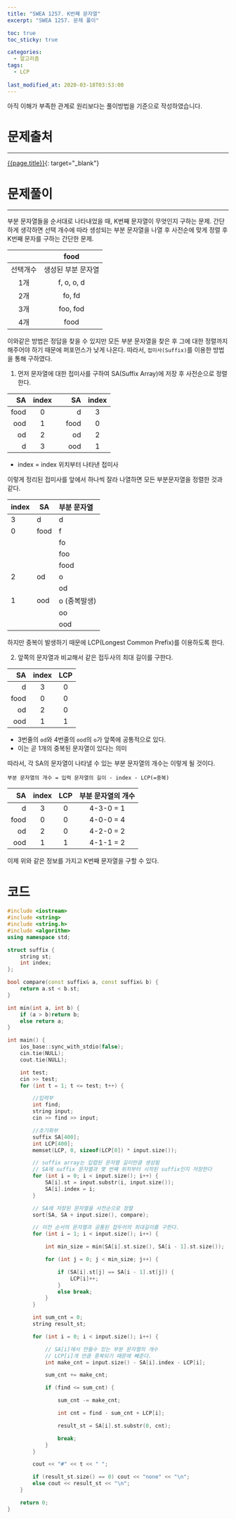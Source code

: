 ```yaml
---
title: "SWEA 1257. K번째 문자열"
excerpt: "SWEA 1257. 문제 풀이"

toc: true
toc_sticky: true

categories:
  - 알고리즘
tags:
  - LCP
  
last_modified_at: 2020-03-18T03:53:00
---
```


아직 이해가 부족한 관계로 원리보다는 풀이방법을 기준으로 작성하였습니다.

# 문제출처
---
[{{page.title}}](https://swexpertacademy.com/main/code/problem/problemDetail.do?contestProbId=AV18KWf6ItECFAZN&categoryId=AV18KWf6ItECFAZN&categoryType=CODE "바로가기"){: target="_blank"}




# 문제풀이
---
부분 문자열들을 순서대로 나타내었을 때, K번째 문자열이 무엇인지 구하는 문제. 간단하게 생각하면 선택 개수에 따라 생성되는 부분 문자열을 나열 후 사전순에 맞게 정렬 후 K번째 문자를 구하는 간단한 문제.

||food|
|:-:|:-:|
|선택개수|생성된 부분 문자열|
|1개|f, o, o, d|
|2개|fo, fd|
|3개|foo, fod|
|4개|food|

이와같은 방법은 정답을 찾을 수 있지만 모든 부분 문자열을 찾은 후 그에 대한 정렬까지 해주어야 하기 때문에 퍼포먼스가 낮게 나온다. 따라서, `접미사(Suffix)`를 이용한 방법을 통해 구하였다.

1. 먼저 문자열에 대한 접미사를 구하여 SA(Suffix Array)에 저장 후 사전순으로 정렬한다.

|SA|index||SA|index|
|--:|:-:|-|-:|:-:|
|food|0||d|3|
|ood|1||food|0|
|od|2||od|2|
|d|3||ood|1|

- index = index 위치부터 나타낸 접미사

이렇게 정리된 접미사를 앞에서 하나씩 잘라 나열하면 모든 부분문자열을 정렬한 것과 같다.

|index|SA|부분 문자열|
|-|-|:-|
|3|d|d|
|0|food|f|
|||fo|
|||foo|
|||food|
|2|od|o|
|||od|
|1|ood|o (중복발생)|
|||oo|
|||ood|

하지만 중복이 발생하기 때문에 LCP(Longest Common Prefix)를 이용하도록 한다.

2. 앞쪽의 문자열과 비교해서 같은 접두사의 최대 길이를 구한다.

|SA|index|LCP|
|-:|:-:|:-:|
|d|3|0|
|food|0|0|
|od|2|0|
|ood|1|1|

 - 3번줄의 `od`와 4번줄의 `ood`의 `o`가 앞쪽에 공통적으로 있다.
 - 이는 곧 1개의 중복된 문자열이 있다는 의미

따라서, 각 SA의 문자열이 나타낼 수 있는 부분 문자열의 개수는 이렇게 될 것이다.

    부분 문자열의 개수 = 입력 문자열의 길이 - index - LCP(=중복)

|SA|index|LCP|부분 문자열의 개수|
|-:|:-:|:-:|:-:|
|d|3|0|4-3-0 = 1|
|food|0|0|4-0-0 = 4|
|od|2|0|4-2-0 = 2|
|ood|1|1|4-1-1 = 2|

이제 위와 같은 정보를 가지고 K번째 문자열을 구할 수 있다.

# 코드

```c++
#include <iostream>
#include <string>
#include <string.h>
#include <algorithm>
using namespace std;

struct suffix {
	string st;
	int index;
};

bool compare(const suffix& a, const suffix& b) {
	return a.st < b.st;
}

int min(int a, int b) {
	if (a > b)return b;
	else return a;
}

int main() {
	ios_base::sync_with_stdio(false);
	cin.tie(NULL);
	cout.tie(NULL);

	int test;
	cin >> test;
	for (int t = 1; t <= test; t++) {

		//입력부
		int find;
		string input;
		cin >> find >> input;

		//초기화부
		suffix SA[400];
		int LCP[400];
		memset(LCP, 0, sizeof(LCP[0]) * input.size());

		// suffix array는 입렵된 문자열 길이만큼 생성됨
		// SA에 suffix 문자열과 몇 번째 위치부터 시작된 suffix인지 저장한다
		for (int i = 0; i < input.size(); i++) {
			SA[i].st = input.substr(i, input.size());
			SA[i].index = i;
		}

		// SA에 저장된 문자열을 사전순으로 정렬
		sort(SA, SA + input.size(), compare);

		// 이전 순서의 문자열과 공통된 접두어의 최대길이를 구한다.
		for (int i = 1; i < input.size(); i++) {

			int min_size = min(SA[i].st.size(), SA[i - 1].st.size());

			for (int j = 0; j < min_size; j++) {

				if (SA[i].st[j] == SA[i - 1].st[j]) {
					LCP[i]++;
				}
				else break;
			}
		}

		int sum_cnt = 0;
		string result_st;

		for (int i = 0; i < input.size(); i++) {

			// SA[i]에서 만들수 있는 부분 문자열의 개수
			// LCP[i]개 만큼 중복되기 때문에 빼준다.
			int make_cnt = input.size() - SA[i].index - LCP[i];

			sum_cnt += make_cnt;

			if (find <= sum_cnt) {

				sum_cnt -= make_cnt;

				int cnt = find - sum_cnt + LCP[i];

				result_st = SA[i].st.substr(0, cnt);

				break;
			}
		}

		cout << "#" << t << " ";

		if (result_st.size() == 0) cout << "none" << "\n";
		else cout << result_st << "\n";
	}

	return 0;
}
```